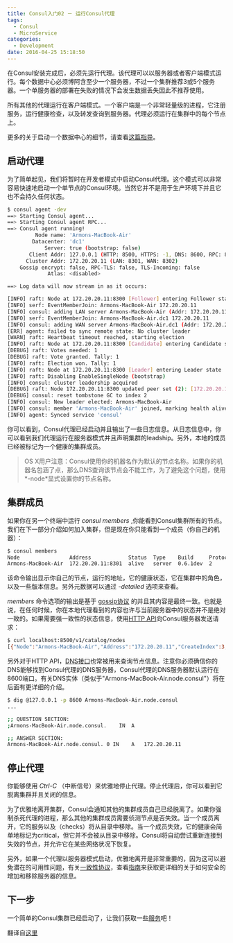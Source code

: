 ```yaml
---
title: Consul入门02 － 运行Consul代理
tags:
  - Consul
  - MicroService
categories:
  - Development
date: 2016-04-25 15:18:50
---
```


在Consul安装完成后，必须先运行代理。该代理可以以服务器或者客户端模式运行。每个数据中心必须博阿含至少一个服务器，不过一个集群推荐3或5个服务器。一个单服务器的部署在失败的情况下会发生数据丢失因此不推荐使用。

所有其他的代理运行在客户端模式。一个客户端是一个非常轻量级的进程，它注册服务，运行健康检查，以及转发查询到服务器。代理必须运行在集群中的每个节点上。

更多的关于启动一个数据中心的细节，请查看[这篇指导](https://www.consul.io/docs/guides/bootstrapping.html)。

<!-- more -->

## 启动代理

为了简单起见，我们将暂时在开发者模式中启动Consul代理。这个模式可以非常容易快速地启动一个单节点的Consul环境。当然它并不是用于生产环境下并且它也不会持久任何状态。
```bash
$ consul agent -dev
==> Starting Consul agent...
==> Starting Consul agent RPC...
==> Consul agent running!
         Node name: 'Armons-MacBook-Air'
        Datacenter: 'dc1'
            Server: true (bootstrap: false)
       Client Addr: 127.0.0.1 (HTTP: 8500, HTTPS: -1, DNS: 8600, RPC: 8400)
      Cluster Addr: 172.20.20.11 (LAN: 8301, WAN: 8302)
    Gossip encrypt: false, RPC-TLS: false, TLS-Incoming: false
             Atlas: <disabled>

==> Log data will now stream in as it occurs:

[INFO] raft: Node at 172.20.20.11:8300 [Follower] entering Follower state
[INFO] serf: EventMemberJoin: Armons-MacBook-Air 172.20.20.11
[INFO] consul: adding LAN server Armons-MacBook-Air (Addr: 172.20.20.11:8300) (DC: dc1)
[INFO] serf: EventMemberJoin: Armons-MacBook-Air.dc1 172.20.20.11
[INFO] consul: adding WAN server Armons-MacBook-Air.dc1 (Addr: 172.20.20.11:8300) (DC: dc1)
[ERR] agent: failed to sync remote state: No cluster leader
[WARN] raft: Heartbeat timeout reached, starting election
[INFO] raft: Node at 172.20.20.11:8300 [Candidate] entering Candidate state
[DEBUG] raft: Votes needed: 1
[DEBUG] raft: Vote granted. Tally: 1
[INFO] raft: Election won. Tally: 1
[INFO] raft: Node at 172.20.20.11:8300 [Leader] entering Leader state
[INFO] raft: Disabling EnableSingleNode (bootstrap)
[INFO] consul: cluster leadership acquired
[DEBUG] raft: Node 172.20.20.11:8300 updated peer set (2): [172.20.20.11:8300]
[DEBUG] consul: reset tombstone GC to index 2
[INFO] consul: New leader elected: Armons-MacBook-Air
[INFO] consul: member 'Armons-MacBook-Air' joined, marking health alive
[INFO] agent: Synced service 'consul'
```

你可以看到，Consul代理已经启动并且输出了一些日志信息。从日志信息中，你可以看到我们代理运行在服务器模式并且声明集群的leadship。另外，本地的成员已经被标记为一个健康的集群成员。

> OS X用户注意：Consul使用你的机器名作为默认的节点名称。如果你的机器名包涵了点，那么DNS查询该节点会不能工作，为了避免这个问题，使用*-node*显式设置你的节点名称。

## 集群成员

如果你在另一个终端中运行 *consul members* ,你能看到Consul集群所有的节点。我们在下一部分介绍如何加入集群，但是现在你只能看到一个成员（你自己的机器）：
```bash
$ consul members
Node                Address            Status  Type    Build     Protocol  DC
Armons-MacBook-Air  172.20.20.11:8301  alive   server  0.6.1dev  2         dc1
```
该命令输出显示你自己的节点，运行的地址，它的健康状态，它在集群中的角色，以及一些版本信息。另外元数据可以通过 *-detailed* 选项来查看。

*members* 命令选项的输出是基于 [gossip协议](https://www.consul.io/docs/internals/gossip.html) 的并且其内容是最终一致。也就是说，在任何时候，你在本地代理看到的内容也许与当前服务器中的状态并不是绝对一致的。如果需要强一致性的状态信息，使用[HTTP API](https://www.consul.io/docs/agent/http.html)向Consul服务器发送请求：
```bash
$ curl localhost:8500/v1/catalog/nodes
[{"Node":"Armons-MacBook-Air","Address":"172.20.20.11","CreateIndex":3,"ModifyIndex":4}]
```
另外对于HTTP API，[DNS接口](https://www.consul.io/docs/agent/dns.html)也常被用来查询节点信息。注意你必须确信你的DNS能够找到Consul代理的DNS服务器，Consul代理的DNS服务器默认运行在8600端口。有关DNS实体（类似于"Armons-MacBook-Air.node.consul"）将在后面有更详细的介绍。
```bash
$ dig @127.0.0.1 -p 8600 Armons-MacBook-Air.node.consul
...

;; QUESTION SECTION:
;Armons-MacBook-Air.node.consul.    IN  A

;; ANSWER SECTION:
Armons-MacBook-Air.node.consul. 0 IN    A   172.20.20.11
```

## 停止代理

你能够使用 *Ctrl-C* （中断信号）来优雅地停止代理。停止代理后，你可以看到它脱离集群并且关闭的信息。

为了优雅地离开集群，Consul会通知其他的集群成员自己已经脱离了。如果你强制杀死代理的进程，那么其他的集群成员需要侦测节点是否失效。当一个成员离开，它的服务以及（checks）将从目录中移除。当一个成员失效，它的健康会简单地标记为critical，但它并不会被从目录中移除。Consul将自动尝试重新连接到失效的节点，并允许它在某些网络状况下恢复。

另外，如果一个代理以服务器模式启动，优雅地离开是非常重要的，因为这可以避免潜在的可用性问题，有关[一致性协议](https://www.consul.io/docs/internals/consensus.html)，查看[指南](https://www.consul.io/docs/guides/)来获取更详细的关于如何安全的增加和移除服务器的信息。

## 下一步

一个简单的Consul集群已经启动了，让我们获取一些[服务]()吧！

翻译自[这里](https://www.consul.io/intro/getting-started/agent.html)
